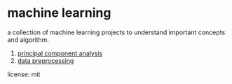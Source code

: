 # machine learning

a collection of machine learning projects to understand important concepts and algorithm.

1. [principal component analysis](https://www.enjoyalgorithms.com/blog/principal-component-analysis-in-ml)
2. [data preprocessing](https://scikit-learn.org/stable/modules/preprocessing.html)

license: mit